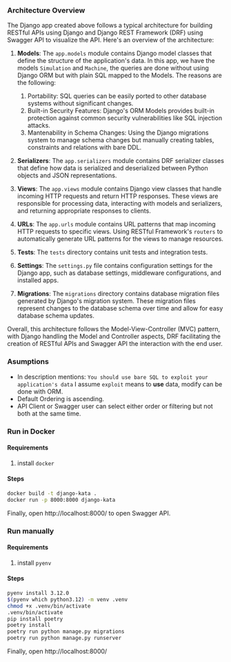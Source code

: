 ### Architecture Overview

The Django app created above follows a typical architecture for building RESTful APIs using Django and Django REST
Framework (DRF) using Swagger API to visualize the API. Here's an overview of the architecture:

1. **Models**: The `app.models` module contains Django model classes that define the structure of the application's
   data. In this app, we have the models `Simulation` and `Machine`, the queries are done without using Django ORM but
   with plain SQL mapped to the Models.
   The reasons are the following:
    1. Portability: SQL queries can be easily ported to other database systems without significant changes.
    2. Built-in Security Features: Django's ORM Models provides built-in protection against common security
       vulnerabilities
       like SQL injection attacks.
    3. Mantenability in Schema Changes: Using the Django migrations system to manage schema changes but manually
       creating tables, constraints and relations with bare DDL.

2. **Serializers**: The `app.serializers` module contains DRF serializer classes that define how data is serialized and
   deserialized between Python objects and JSON representations.

3. **Views**: The `app.views` module contains Django view classes that handle incoming HTTP requests and return HTTP
   responses. These views are responsible for processing data, interacting with models and serializers, and returning
   appropriate responses to clients.

4. **URLs**: The `app.urls` module contains URL patterns that map incoming HTTP requests to specific views. Using RESTful
   Framework's `routers` to automatically generate URL patterns for the views to manage resources.

5. **Tests**: The `tests` directory contains unit tests and integration tests.

6. **Settings**: The `settings.py` file contains configuration settings for the Django app, such as database settings,
   middleware configurations, and installed apps.

7. **Migrations**: The `migrations` directory contains database migration files generated by Django's migration system.
   These migration files represent changes to the database schema over time and allow for easy database schema updates.

Overall, this architecture follows the Model-View-Controller (MVC) pattern, with Django handling the Model and
Controller aspects, DRF facilitating the creation of RESTful APIs and Swagger API the interaction with the end user.

### Asumptions

* In description mentions: `You should use bare SQL to exploit your application's data`
  I assume `exploit` means to **use** data, modify can be done with ORM.
* Default Ordering is ascending.
* API Client or Swagger user can select either order or filtering but not both at the same time.

### Run in Docker

#### Requirements

1. install `docker`

#### Steps

``` bash
docker build -t django-kata .
docker run -p 8000:8000 django-kata
```

Finally, open http://localhost:8000/ to open Swagger API.

### Run manually

#### Requirements

1. install `pyenv`

#### Steps

``` bash
pyenv install 3.12.0
$(pyenv which python3.12) -m venv .venv
chmod +x .venv/bin/activate
.venv/bin/activate
pip install poetry
poetry install
poetry run python manage.py migrations
poetry run python manage.py runserver
```

Finally, open http://localhost:8000/

